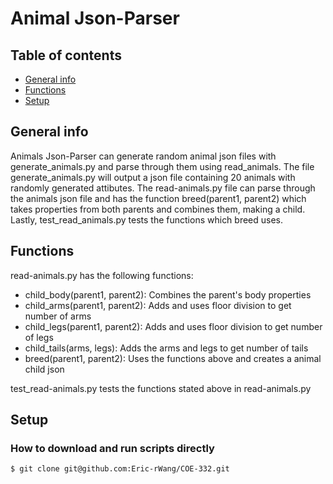 # Animal Json-Parser
## Table of contents
* [General info](#general-info)
* [Functions](#functions)
* [Setup](#setup)

## General info
Animals Json-Parser can generate random animal json files  with generate_animals.py and parse through them using read_animals. The file generate_animals.py will output a json file containing 20 animals with randomly generated attibutes. The read-animals.py file can parse through the animals json file and has the function breed(parent1, parent2) which takes properties from both parents and combines them, making a child. Lastly, test_read_animals.py tests the functions which breed uses.

## Functions
read-animals.py has the following functions:
* child_body(parent1, parent2): Combines the parent's body properties
* child_arms(parent1, parent2): Adds and uses floor division to get number of arms
* child_legs(parent1, parent2): Adds and uses floor division to get number of legs
* child_tails(arms, legs): Adds the arms and legs to get number of tails
* breed(parent1, parent2): Uses the functions above and creates a animal child json

test_read-animals.py tests the functions stated above in read-animals.py

## Setup
### How to download and run scripts directly
```
$ git clone git@github.com:Eric-rWang/COE-332.git
```
